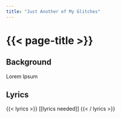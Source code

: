 ```yaml
---
title: "Just Another of My Glitches"
---
```

# {{< page-title >}}

## Background
Lorem Ipsum

## Lyrics
{{< lyrics >}}
[[lyrics needed]]
{{< / lyrics >}}
